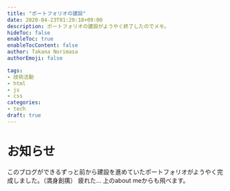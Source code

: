 ```yaml
---
title: "ポートフォリオの建設"
date: 2020-04-23T01:29:18+09:00
description: ポートフォリオの建設がようやく終了したのでメモ。
hideToc: false
enableToc: true
enableTocContent: false
author: Takana Norimasa
authorEmoji: false

tags:
- 技術活動
- html
- js
- css
categories:
- tech
draft: true
---
```


# お知らせ
このブログができるずっと前から建設を進めていたポートフォリオがようやく完成しました。（満身創痍）
疲れた...
上のabout meからも飛べます。




